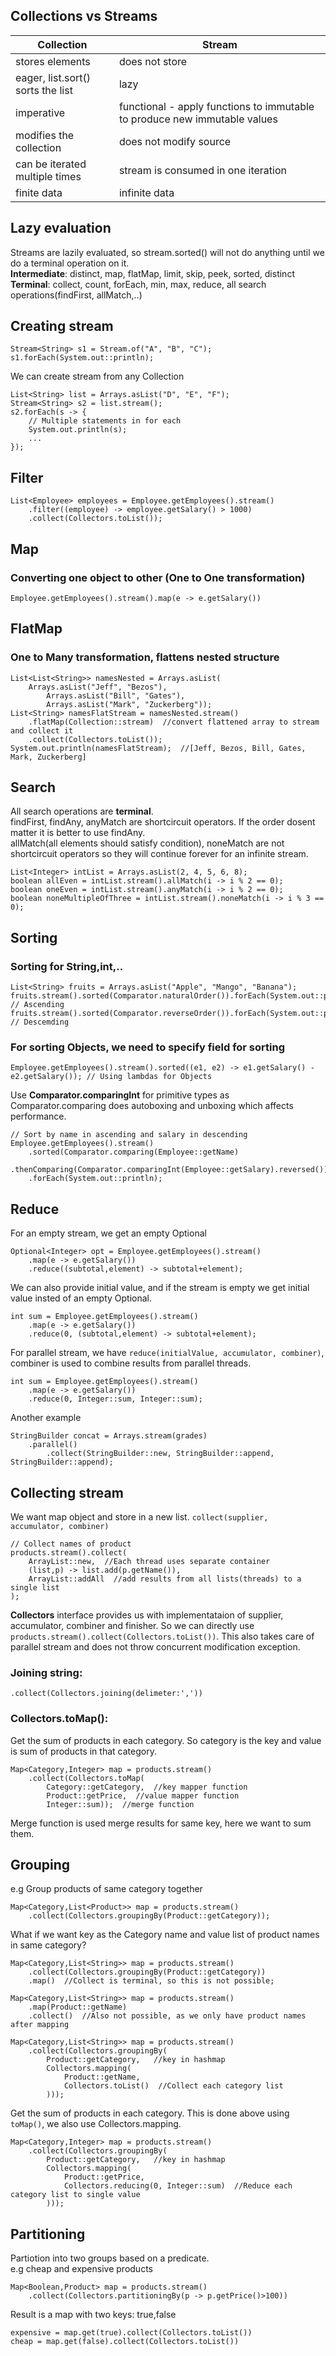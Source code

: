 ## Collections vs Streams
| Collection | Stream |
| --- | --- |
| stores elements | does not store |
| eager, list.sort() sorts the list | lazy |
| imperative | functional - apply functions to immutable to produce new immutable values |
| modifies the collection | does not modify source |
| can be iterated multiple times | stream is consumed in one iteration |
| finite data | infinite data |

## Lazy evaluation
Streams are lazily evaluated, so stream.sorted() will not do anything until we do a terminal operation on it.</br>
**Intermediate**: distinct, map, flatMap, limit, skip, peek, sorted, distinct</br>
**Terminal**: collect, count, forEach, min, max, reduce, all search operations(findFirst, allMatch,..)

## Creating stream
```
Stream<String> s1 = Stream.of("A", "B", "C");
s1.forEach(System.out::println);
```
We can create stream from any Collection
```
List<String> list = Arrays.asList("D", "E", "F");
Stream<String> s2 = list.stream();
s2.forEach(s -> {
	// Multiple statements in for each
	System.out.println(s);
	...
});
```

## Filter
```
List<Employee> employees = Employee.getEmployees().stream()
	.filter((employee) -> employee.getSalary() > 1000)
	.collect(Collectors.toList());
```

## Map
### Converting one object to other (One to One transformation)
```
Employee.getEmployees().stream().map(e -> e.getSalary())
```

## FlatMap
### One to Many transformation, flattens nested structure
```
List<List<String>> namesNested = Arrays.asList( 
	Arrays.asList("Jeff", "Bezos"), 
    	Arrays.asList("Bill", "Gates"), 
    	Arrays.asList("Mark", "Zuckerberg"));
List<String> namesFlatStream = namesNested.stream()
	.flatMap(Collection::stream)  //convert flattened array to stream and collect it
	.collect(Collectors.toList());
System.out.println(namesFlatStream);  //[Jeff, Bezos, Bill, Gates, Mark, Zuckerberg]
```

## Search
All search operations are **terminal**.</br>
findFirst, findAny, anyMatch are shortcircuit operators. If the order dosent matter it is better to use findAny.</br>
allMatch(all elements should satisfy condition), noneMatch are not shortcircuit operators so they will continue forever for an infinite stream.
```
List<Integer> intList = Arrays.asList(2, 4, 5, 6, 8);
boolean allEven = intList.stream().allMatch(i -> i % 2 == 0);
boolean oneEven = intList.stream().anyMatch(i -> i % 2 == 0);
boolean noneMultipleOfThree = intList.stream().noneMatch(i -> i % 3 == 0);
```

## Sorting
### Sorting for String,int,..
```
List<String> fruits = Arrays.asList("Apple", "Mango", "Banana");
fruits.stream().sorted(Comparator.naturalOrder()).forEach(System.out::println); // Ascending
fruits.stream().sorted(Comparator.reverseOrder()).forEach(System.out::println); // Descemding
```
### For sorting Objects, we need to specify field for sorting
```
Employee.getEmployees().stream().sorted((e1, e2) -> e1.getSalary() - e2.getSalary()); // Using lambdas for Objects
```
Use **Comparator.comparingInt** for primitive types as Comparator.comparing does autoboxing and unboxing which affects performance.
```
// Sort by name in ascending and salary in descending
Employee.getEmployees().stream()
	.sorted(Comparator.comparing(Employee::getName)
	.thenComparing(Comparator.comparingInt(Employee::getSalary).reversed()))
	.forEach(System.out::println);
```

## Reduce
For an empty stream, we get an empty Optional
```
Optional<Integer> opt = Employee.getEmployees().stream()
	.map(e -> e.getSalary())
	.reduce((subtotal,element) -> subtotal+element);
```
We can also provide initial value, and if the stream is empty we get initial value insted of an empty Optional.
```
int sum = Employee.getEmployees().stream()
	.map(e -> e.getSalary())
	.reduce(0, (subtotal,element) -> subtotal+element);
```
For parallel stream, we have ```reduce(initialValue, accumulator, combiner)```, combiner is used to combine results from parallel threads.
```
int sum = Employee.getEmployees().stream()
	.map(e -> e.getSalary())
	.reduce(0, Integer::sum, Integer::sum);
```
Another example
```
StringBuilder concat = Arrays.stream(grades)
	.parallel()
    	.collect(StringBuilder::new, StringBuilder::append, StringBuilder::append);
```

## Collecting stream
We want map object and store in a new list.
```collect(supplier, accumulator, combiner)```
```
// Collect names of product
products.stream().collect(
	ArrayList::new,  //Each thread uses separate container
	(list,p) -> list.add(p.getName()),
	ArrayList::addAll  //add results from all lists(threads) to a single list
);
```
**Collectors** interface provides us with implementataion of supplier, accumulator, combiner and finisher. So we can directly use ```products.stream().collect(Collectors.toList())```.
This also takes care of parallel stream and does not throw concurrent modification exception.</br>
### Joining string:
```.collect(Collectors.joining(delimeter:','))```
### Collectors.toMap():
Get the sum of products in each category. So category is the key and value is sum of products in that category.
```
Map<Category,Integer> map = products.stream()
	.collect(Collectors.toMap(
		Category::getCategory,  //key mapper function
		Product::getPrice,  //value mapper function
		Integer::sum));  //merge function
```
Merge function is used merge results for same key, here we want to sum them.

## Grouping
e.g Group products of same category together
```
Map<Category,List<Product>> map = products.stream()
	.collect(Collectors.groupingBy(Product::getCategory));
```
What if we want key as the Category name and value list of product names in same category?
```
Map<Category,List<String>> map = products.stream()
	.collect(Collectors.groupingBy(Product::getCategory))
	.map()  //Collect is terminal, so this is not possible;
```
```
Map<Category,List<String>> map = products.stream()
	.map(Product::getName)
	.collect()  //Also not possible, as we only have product names after mapping
```
```
Map<Category,List<String>> map = products.stream()
	.collect(Collectors.groupingBy(
		Product::getCategory,   //key in hashmap
		Collectors.mapping(
			Product::getName,
			Collectors.toList()  //Collect each category list
		)));
```
Get the sum of products in each category. This is done above using ```toMap()```, we also use Collectors.mapping.
```
Map<Category,Integer> map = products.stream()
	.collect(Collectors.groupingBy(
		Product::getCategory,   //key in hashmap
		Collectors.mapping(
			Product::getPrice,
			Collectors.reducing(0, Integer::sum)  //Reduce each category list to single value
		)));
```
## Partitioning
Partiotion into two groups based on a predicate.</br>
e.g cheap and expensive products
```
Map<Boolean,Product> map = products.stream()
	.collect(Collectors.partitioningBy(p -> p.getPrice()>100))
```
Result is a map with two keys: true,false
```
expensive = map.get(true).collect(Collectors.toList())
cheap = map.get(false).collect(Collectors.toList())
```

